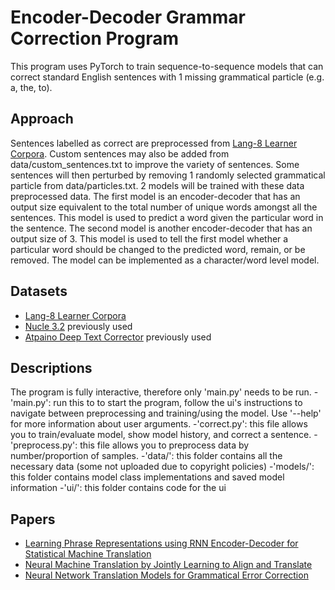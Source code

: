 # Encoder-Decoder Grammar Correction Program

This program uses PyTorch to train sequence-to-sequence models that can correct standard English sentences with 1 missing grammatical particle (e.g. a, the, to).

## Approach
Sentences labelled as correct are preprocessed from [Lang-8 Learner Corpora](http://cl.naist.jp/nldata/lang-8/). Custom sentences may 
also be added from data/custom_sentences.txt to improve the variety of sentences. Some sentences will then perturbed by removing 1 
randomly selected grammatical particle from data/particles.txt. 2 models will be trained with these data preprocessed data. The first model
is an encoder-decoder that has an output size equivalent to the total number of unique words amongst all the sentences. This model is used to predict
a word given the particular word in the sentence. The second model is another encoder-decoder that has an output size of 3. This model is used
to tell the first model whether a particular word should be changed to the predicted word, remain, or be removed. The model can be implemented
as a character/word level model.

## Datasets
- [Lang-8 Learner Corpora](http://cl.naist.jp/nldata/lang-8/)
- [Nucle 3.2](http://www.comp.nus.edu.sg/~nlp/conll14st.html) previously used
- [Atpaino Deep Text Corrector](https://github.com/atpaino/deep-text-corrector) previously used

## Descriptions
The program is fully interactive, therefore only 'main.py' needs to be run. 
-'main.py': run this to to start the program, follow the ui's instructions to navigate between preprocessing and training/using the model. Use '--help' for 
more information about user arguments.
-'correct.py': this file allows you to train/evaluate model, show model history, and correct a sentence.
-'preprocess.py': this file allows you to preprocess data by number/proportion of samples.
-'data/': this folder contains all the necessary data (some not uploaded due to copyright policies)
-'models/': this folder contains model class implementations and saved model information
-'ui/': this folder contains code for the ui

## Papers
- [Learning Phrase Representations using RNN Encoder-Decoder for Statistical Machine Translation](https://arxiv.org/pdf/1406.1078.pdf)
- [Neural Machine Translation by Jointly Learning to Align and Translate](https://arxiv.org/pdf/1409.0473.pdf)
- [Neural Network Translation Models for Grammatical Error Correction](https://arxiv.org/pdf/1606.00189.pdf)
